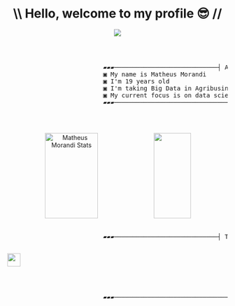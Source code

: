 <h1 align="center">\\ Hello, welcome to my profile 😎 //</h1>

<div align="center">
<img src="https://media.giphy.com/media/Qd1Q7GufzYeE84FQGI/giphy.gif">
</div>

<br>
<pre>

<div>
                          ▰▰▰────────────────────────────┤ About Me ├────────────────────────────▰▰▰ 
                          ▣ My name is Matheus Morandi
                          ▣ I'm 19 years old
                          ▣ I'm taking Big Data in Agribusiness at Fatec Shunji Nishimura in Pómpeia-Sp
                          ▣ My current focus is on data science and machine learning
                          ▰▰▰───────────────────────────────────────────────────────────────────▰▰▰

</div>

</pre>

<div align="center">  
  <img width="49%" height="195px" src="https://github-readme-stats.vercel.app/api?username=MatheusMorandi&show_icons=true&theme=radical&count_private=true" alt="Matheus Morandi Stats" /> 
  <img width="41%" height="195px" src="https://github-readme-stats.vercel.app/api/top-langs?username=MatheusMorandi&layout=compact&theme=radical"/>
</div>

<br>

<pre>
                          ▰▰▰────────────────────────────┤ Tecnologies ├────────────────────────────▰▰▰                                                       
<p>
<img height="30" src="https://img.shields.io/badge/Python-3776AB?style=for-the-badge&logo=python&logoColor=white">
</p>
</div>
  
                          ▰▰▰──────────────────────────────────────────────────────────────────────▰▰▰  
</pre>
